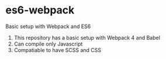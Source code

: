 # es6-webpack
Basic setup with Webpack and ES6

1. This repository has a basic setup with Webpack 4 and Babel 
2. Can compile only Javascript
3. Compatiable to have SCSS and CSS
